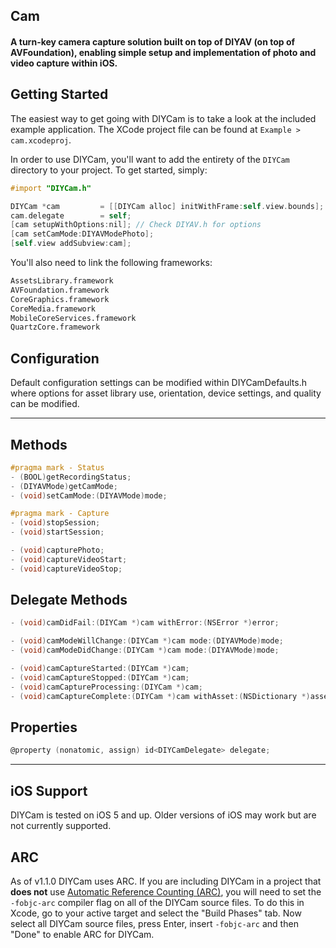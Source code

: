 ## Cam
#### A turn-key camera capture solution built on top of DIYAV (on top of AVFoundation), enabling simple setup and implementation of photo and video capture within iOS.

## Getting Started
The easiest way to get going with DIYCam is to take a look at the included example application. The XCode project file can be found at `Example > cam.xcodeproj`.

In order to use DIYCam, you'll want to add the entirety of the `DIYCam` directory to your project. To get started, simply:

```objective-c
#import "DIYCam.h"
```

```objective-c
DIYCam *cam         = [[DIYCam alloc] initWithFrame:self.view.bounds];
cam.delegate        = self;
[cam setupWithOptions:nil]; // Check DIYAV.h for options
[cam setCamMode:DIYAVModePhoto];
[self.view addSubview:cam];
```

You'll also need to link the following frameworks:

```bash
AssetsLibrary.framework
AVFoundation.framework
CoreGraphics.framework
CoreMedia.framework
MobileCoreServices.framework
QuartzCore.framework
```
    
## Configuration
Default configuration settings can be modified within DIYCamDefaults.h where options for asset library use, orientation, device settings, and quality can be modified.

---

## Methods
```objective-c
#pragma mark - Status
- (BOOL)getRecordingStatus;
- (DIYAVMode)getCamMode;
- (void)setCamMode:(DIYAVMode)mode;

#pragma mark - Capture
- (void)stopSession;
- (void)startSession;

- (void)capturePhoto;
- (void)captureVideoStart;
- (void)captureVideoStop;
```

## Delegate Methods
```objective-c
- (void)camDidFail:(DIYCam *)cam withError:(NSError *)error;

- (void)camModeWillChange:(DIYCam *)cam mode:(DIYAVMode)mode;
- (void)camModeDidChange:(DIYCam *)cam mode:(DIYAVMode)mode;

- (void)camCaptureStarted:(DIYCam *)cam;
- (void)camCaptureStopped:(DIYCam *)cam;
- (void)camCaptureProcessing:(DIYCam *)cam;
- (void)camCaptureComplete:(DIYCam *)cam withAsset:(NSDictionary *)asset;
```

## Properties
```objective-c
@property (nonatomic, assign) id<DIYCamDelegate> delegate;
```

---

## iOS Support
DIYCam is tested on iOS 5 and up. Older versions of iOS may work but are not currently supported.

## ARC
As of v1.1.0 DIYCam uses ARC. If you are including DIYCam in a project that **does not** use [Automatic Reference Counting (ARC)](http://developer.apple.com/library/ios/#releasenotes/ObjectiveC/RN-TransitioningToARC/Introduction/Introduction.html), you will need to set the `-fobjc-arc` compiler flag on all of the DIYCam source files. To do this in Xcode, go to your active target and select the "Build Phases" tab. Now select all DIYCam source files, press Enter, insert `-fobjc-arc` and then "Done" to enable ARC for DIYCam.
